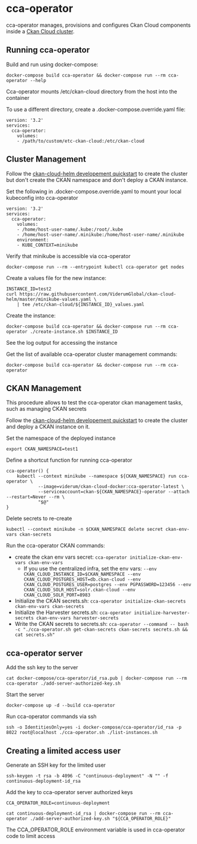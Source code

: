 # cca-operator

cca-operator manages, provisions and configures Ckan Cloud components inside a [Ckan Cloud cluster](https://github.com/ViderumGlobal/ckan-cloud-cluster).

## Running cca-operator

Build and run using docker-compose:

```
docker-compose build cca-operator && docker-compose run --rm cca-operator --help
```

Cca-operator mounts /etc/ckan-cloud directory from the host into the container

To use a different directory, create a .docker-compose.override.yaml file:

```
version: '3.2'
services:
  cca-operator:
    volumes:
    - /path/to/custom/etc-ckan-cloud:/etc/ckan-cloud
```

## Cluster Management

Follow the [ckan-cloud-helm developement quickstart](https://github.com/ViderumGlobal/ckan-cloud-helm/blob/master/QUICKSTART_DEVELOPMENT.md)
to create the cluster but don't create the CKAN namespace and don't deploy a CKAN instance.

Set the following in .docker-compose.override.yaml to mount your local kubeconfig into cca-operator

```
version: '3.2'
services:
  cca-operator:
    volumes:
    - /home/host-user-name/.kube:/root/.kube
    - /home/host-user-name/.minikube:/home/host-user-name/.minikube
    environment:
    - KUBE_CONTEXT=minikube
```

Verify that minikube is accessible via cca-operator

```
docker-compose run --rm --entrypoint kubectl cca-operator get nodes
```

Create a values file for the new instance:

```
INSTANCE_ID=test2
curl https://raw.githubusercontent.com/ViderumGlobal/ckan-cloud-helm/master/minikube-values.yaml \
    | tee /etc/ckan-cloud/${INSTANCE_ID}_values.yaml
```

Create the instance:

```
docker-compose build cca-operator && docker-compose run --rm cca-operator ./create-instance.sh $INSTANCE_ID
```

See the log output for accessing the instance

Get the list of available cca-operator cluster management commands:

```
docker-compose build cca-operator && docker-compose run --rm cca-operator
```


## CKAN Management

This procedure allows to test the cca-operator ckan management tasks, such as managing CKAN secrets

Follow the [ckan-cloud-helm developement quickstart](https://github.com/ViderumGlobal/ckan-cloud-helm/blob/master/QUICKSTART_DEVELOPMENT.md) to create the cluster and deploy a CKAN instance on it.

Set the namespace of the deployed instance

```
export CKAN_NAMESPACE=test1
```

Define a shortcut function for running cca-operator

```
cca-operator() {
    kubectl --context minikube --namespace ${CKAN_NAMESPACE} run cca-operator \
            --image=viderum/ckan-cloud-docker:cca-operator-latest \
            --serviceaccount=ckan-${CKAN_NAMESPACE}-operator --attach --restart=Never --rm \
            "$@"
}
```

Delete secrets to re-create

```
kubectl --context minikube -n $CKAN_NAMESPACE delete secret ckan-env-vars ckan-secrets
```

Run the cca-operator CKAN commands:

* create the ckan env vars secret: `cca-operator initialize-ckan-env-vars ckan-env-vars`
  * If you use the centralized infra, set the env vars: `--env CKAN_CLOUD_INSTANCE_ID=$CKAN_NAMESPACE --env CKAN_CLOUD_POSTGRES_HOST=db.ckan-cloud --env CKAN_CLOUD_POSTGRES_USER=postgres --env PGPASSWORD=123456 --env CKAN_CLOUD_SOLR_HOST=solr.ckan-cloud --env CKAN_CLOUD_SOLR_PORT=8983`
* Initialize the CKAN secrets.sh: `cca-operator initialize-ckan-secrets ckan-env-vars ckan-secrets`
* Initialize the Harvester secrets.sh: `cca-operator initialize-harvester-secrets ckan-env-vars harvester-secrets`
* Write the CKAN secrets to secrets.sh: `cca-operator --command -- bash -c "./cca-operator.sh get-ckan-secrets ckan-secrets secrets.sh && cat secrets.sh"`


## cca-operator server

Add the ssh key to the server

```
cat docker-compose/cca-operator/id_rsa.pub | docker-compose run --rm cca-operator ./add-server-authorized-key.sh
```

Start the server

```
docker-compose up -d --build cca-operator
```

Run cca-operator commands via ssh

```
ssh -o IdentitiesOnly=yes -i docker-compose/cca-operator/id_rsa -p 8022 root@localhost ./cca-operator.sh ./list-instances.sh
```

## Creating a limited access user

Generate an SSH key for the limited user

```
ssh-keygen -t rsa -b 4096 -C "continuous-deployment" -N "" -f continuous-deployment-id_rsa
```

Add the key to cca-operator server authorized keys

```
CCA_OPERATOR_ROLE=continuous-deployment

cat continuous-deployment-id_rsa | docker-compose run --rm cca-operator ./add-server-authorized-key.sh "${CCA_OPERATOR_ROLE}"
```

The CCA_OPERATOR_ROLE environment variable is used in cca-operator code to limit access
